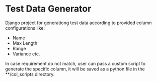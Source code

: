 <h1> Test Data Generator </h1>
<p>
   Django project for generationg test data according to provided column configurations like:
   <ul>
   <li>Name</li>
   <li>Max Length</li>
   <li>Range</li>
   <li>Variance etc.</li>
   </ul>  

   In case requirement do not match, user can pass a custom script to generate the specific column, it will be saved as a python file in the **/col_scripts directory.  
</p>

